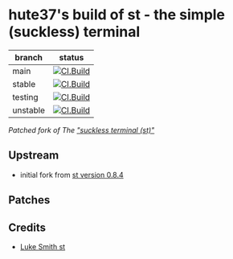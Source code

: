 # hute37's build of st - the simple (suckless) terminal

| branch   | status |
|----------|--------|
| main     | [![CI.Build](https://github.com/hute37/st/workflows/CI-Build/badge.svg?branch=main)](https://github.com/hute37/st/actions?query=workflow%3ACI-Build) |
| stable   | [![CI.Build](https://github.com/hute37/st/workflows/CI-Build/badge.svg?branch=stable)](https://github.com/hute37/st/actions?query=workflow%3ACI-Build) |
| testing  | [![CI.Build](https://github.com/hute37/st/workflows/CI-Build/badge.svg?branch=testing)](https://github.com/hute37/st/actions?query=workflow%3ACI-Build) |
| unstable | [![CI.Build](https://github.com/hute37/st/workflows/CI-Build/badge.svg?branch=unstable)](https://github.com/hute37/st/actions?query=workflow%3ACI-Build) |


_Patched fork of The ["suckless terminal (st)"](https://st.suckless.org/)_

## Upstream

  * initial fork from [st version 0.8.4](https://git.suckless.org/st/refs.html)

## Patches




## Credits

- [Luke Smith st](https://github.com/LukeSmithxyz/st)

